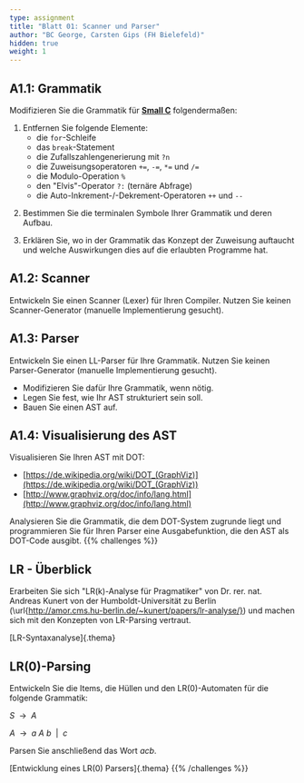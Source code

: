 ```yaml
---
type: assignment
title: "Blatt 01: Scanner und Parser"
author: "BC George, Carsten Gips (FH Bielefeld)"
hidden: true
weight: 1
---
```



## A1.1: Grammatik

Modifizieren Sie die Grammatik für [**Small C**](https://medium.com/\@efutch/a-small-c-language-definition-for-teaching-compiler-design-b70198531a2f)
folgendermaßen:

1.  Entfernen Sie folgende Elemente:
    *   die `for`-Schleife
    *   das `break`-Statement
    *   die Zufallszahlengenerierung mit `?n`
    *   die Zuweisungsoperatoren `+=`, `-=`, `*=` und `/=`
    *   die Modulo-Operation `%`
    *   den "Elvis"-Operator `?:` (ternäre Abfrage)
    *   die Auto-Inkrement-/-Dekrement-Operatoren `++` und `--`

<!--  -->

2.  Bestimmen Sie die terminalen Symbole Ihrer Grammatik und deren Aufbau.

<!--  -->

3.  Erklären Sie, wo in der Grammatik das Konzept der Zuweisung auftaucht und welche Auswirkungen
    dies auf die erlaubten Programme hat.


## A1.2: Scanner

Entwickeln Sie einen Scanner (Lexer) für Ihren Compiler. Nutzen Sie keinen Scanner-Generator (manuelle
Implementierung gesucht).


## A1.3: Parser

Entwickeln Sie einen LL-Parser für Ihre Grammatik. Nutzen Sie keinen Parser-Generator (manuelle
Implementierung gesucht).

*   Modifizieren Sie dafür Ihre Grammatik, wenn nötig.
*   Legen Sie fest, wie Ihr AST strukturiert sein soll.
*   Bauen Sie einen AST auf.


## A1.4: Visualisierung des AST

Visualisieren Sie Ihren AST mit DOT:

*    [https://de.wikipedia.org/wiki/DOT_(GraphViz)](https://de.wikipedia.org/wiki/DOT_(GraphViz))
*    [http://www.graphviz.org/doc/info/lang.html](http://www.graphviz.org/doc/info/lang.html)

Analysieren Sie die Grammatik, die dem DOT-System zugrunde liegt und programmieren Sie für Ihren Parser
eine Ausgabefunktion, die den AST als DOT-Code ausgibt.
{{% challenges %}}
## LR - Überblick
Erarbeiten Sie sich "LR(k)-Analyse für Pragmatiker" von Dr. rer. nat. Andreas Kunert von der Humboldt-Universität zu Berlin
(\url{http://amor.cms.hu-berlin.de/~kunert/papers/lr-analyse/})
und machen sich mit den Konzepten von LR-Parsing vertraut.

[LR-Syntaxanalyse]{.thema}

##  LR(0)-Parsing
Entwickeln Sie die Items, die Hüllen und den LR(0)-Automaten für die folgende Grammatik:

$S\ \  \rightarrow\ \  A$

$A\ \ \rightarrow \ \ a\ A\ b\ \ \vert\ \ c$

Parsen Sie anschließend das Wort $acb$.

[Entwicklung eines LR(0) Parsers]{.thema}
{{% /challenges %}}
